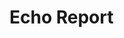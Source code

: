 # Echo Report

<!-- cmdrun python3 echo.py oui non -->
<!--  cmdrun python3 echo.py another echo for fun -->
<!--   cmdrun yes 42 | head -n4 | sed -z "s/\n/  \n/g" -->

